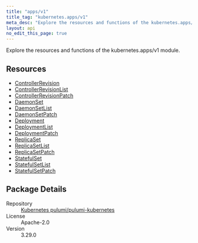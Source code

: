 ```yaml
---
title: "apps/v1"
title_tag: "kubernetes.apps/v1"
meta_desc: "Explore the resources and functions of the kubernetes.apps/v1 module."
layout: api
no_edit_this_page: true
---
```


<!-- WARNING: this file was generated by Pulumi Docs Generator. -->
<!-- Do not edit by hand unless you're certain you know what you are doing! -->

Explore the resources and functions of the kubernetes.apps/v1 module.

<h2 id="resources">Resources</h2>
<ul class="api">
    <li><a href="controllerrevision/" title="ControllerRevision"><span class="api-symbol api-symbol--resource"></span>ControllerRevision</a></li>
    <li><a href="controllerrevisionlist/" title="ControllerRevisionList"><span class="api-symbol api-symbol--resource"></span>ControllerRevisionList</a></li>
    <li><a href="controllerrevisionpatch/" title="ControllerRevisionPatch"><span class="api-symbol api-symbol--resource"></span>ControllerRevisionPatch</a></li>
    <li><a href="daemonset/" title="DaemonSet"><span class="api-symbol api-symbol--resource"></span>DaemonSet</a></li>
    <li><a href="daemonsetlist/" title="DaemonSetList"><span class="api-symbol api-symbol--resource"></span>DaemonSetList</a></li>
    <li><a href="daemonsetpatch/" title="DaemonSetPatch"><span class="api-symbol api-symbol--resource"></span>DaemonSetPatch</a></li>
    <li><a href="deployment/" title="Deployment"><span class="api-symbol api-symbol--resource"></span>Deployment</a></li>
    <li><a href="deploymentlist/" title="DeploymentList"><span class="api-symbol api-symbol--resource"></span>DeploymentList</a></li>
    <li><a href="deploymentpatch/" title="DeploymentPatch"><span class="api-symbol api-symbol--resource"></span>DeploymentPatch</a></li>
    <li><a href="replicaset/" title="ReplicaSet"><span class="api-symbol api-symbol--resource"></span>ReplicaSet</a></li>
    <li><a href="replicasetlist/" title="ReplicaSetList"><span class="api-symbol api-symbol--resource"></span>ReplicaSetList</a></li>
    <li><a href="replicasetpatch/" title="ReplicaSetPatch"><span class="api-symbol api-symbol--resource"></span>ReplicaSetPatch</a></li>
    <li><a href="statefulset/" title="StatefulSet"><span class="api-symbol api-symbol--resource"></span>StatefulSet</a></li>
    <li><a href="statefulsetlist/" title="StatefulSetList"><span class="api-symbol api-symbol--resource"></span>StatefulSetList</a></li>
    <li><a href="statefulsetpatch/" title="StatefulSetPatch"><span class="api-symbol api-symbol--resource"></span>StatefulSetPatch</a></li>
</ul>

<h2 id="package-details">Package Details</h2>
<dl class="package-details">
	<dt>Repository</dt>
	<dd><a href="https://github.com/pulumi/pulumi-kubernetes">Kubernetes pulumi/pulumi-kubernetes</a></dd>
	<dt>License</dt>
	<dd>Apache-2.0</dd>
	<dt>Version</dt>
	<dd>3.29.0</dd>
</dl>


